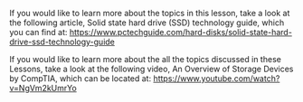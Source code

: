 If you would like to learn more about the topics in this lesson, take a look at the following article, Solid state hard drive (SSD) technology guide, which you can find at:
https://www.pctechguide.com/hard-disks/solid-state-hard-drive-ssd-technology-guide

If you would like to learn more about the all the topics discussed in these Lessons, take a look at the following video, An Overview of Storage Devices by CompTIA, which can be located at:
https://www.youtube.com/watch?v=NgVm2kUmrYo
